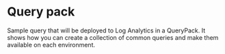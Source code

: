 # Query pack
Sample query that will be deployed to Log Analytics in a QueryPack. It shows how you can create a collection of common queries and make them available on each environment.